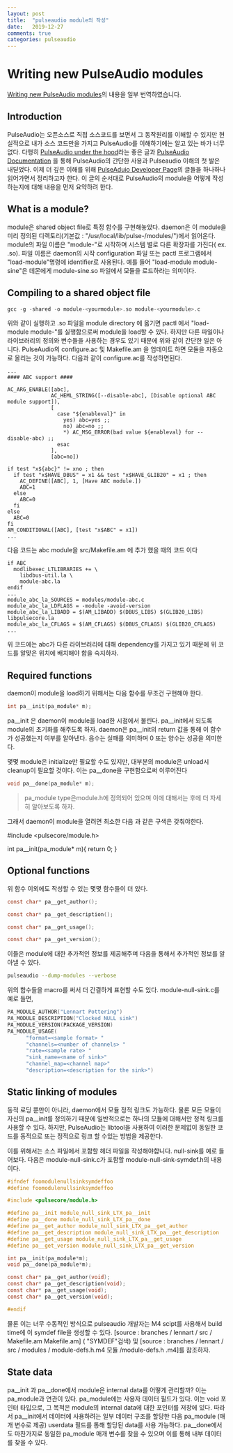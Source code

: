 ```yaml
---
layout: post
title:  "pulseaudio module의 작성"
date:   2019-12-27
comments: true
categories: pulseaudio 
---
```

# Writing new PulseAudio modules 

[Writing new PulseAudio modules](https://www.freedesktop.org/wiki/Software/PulseAudio/Documentation/Developer/Modules/)의 내용을 일부 번역하였습니다.

## Introduction

PulseAudio는 오픈소스로 직접 소스코드를 보면서 그 동작원리를 이해할 수 있지만 현실적으로 내가 소스 코드만을 가지고  PulseAudio를 이해하기에는 알고 있는 바가 너무 없다. 다행히 [PulseAudio under the hood](https://gavv.github.io/articles/pulseaudio-under-the-hood/)라는 좋은 글과 [PulseAudio Documentation](https://freedesktop.org/software/pulseaudio/doxygen/) 을 통해 PulseAudio의 간단한 사용과 Pulseaudio 이해의 첫 발은 내딛었다. 이제 더 깊은 이해를 위해 [PulseAduio Developer Page](https://www.freedesktop.org/wiki/Software/PulseAudio/Documentation/Developer/)의 글들을 하나하나 읽어가면서 정리하고자 한다. 이 글의 순서대로 PulseAudio의 module을 어떻게 작성하는지에 대해 내용을 먼저 요약하려 한다.

## What is a module?

module은 shared object file로 특정 함수를 구현해놓았다. daemon은 이 module을 미리 정의된 디렉토리(기본값 : "\/usr\/local\/lib\/pulse-\/modules\/")에서 읽어온다. module의 파일 이름은 "module-"로 시작하며 시스템 별로 다른 확장자를 가진다( ex. .so). 파일 이름은 daemon의 시작 configuration 파일 또는 pactl 프로그램에서 "load-module"명령에 identifier로 사용된다. 예를 들어 "load-module module-sine"은 데몬에게 module-sine.so 파일에서 모듈을 로드하라는 의미이다.

## Compiling to a shared object file

```c
gcc -g -shared -o module-<yourmodule>.so module-<yourmodule>.c
```
위와 같이 실행하고 .so 파일을 module directory 에 옮기면 pactl 에서 "load-module module-"를 실행함으로써 module을 load할 수 있다.
하지만 다른 파일이나 라이브러리의 정의와 변수들을 사용하는 경우도 있기 때문에 위와 같이 간단한 일은 아니다. PulseAudio의 configure.ac 및 Makefile.am 을 업데이트 하면 모듈을 자동으로 올리는 것이 가능하다. 다음과 같이 configure.ac를 작성하면된다.

```autoconf
...
#### ABC support ####

AC_ARG_ENABLE([abc],
              AC_HEML_STRING([--disable-abc], [Disable optional ABC module support]),
              [
                case "${enableval}" in
                  yes) abc=yes ;;
                  no) abc=no ;;
                  *) AC_MSG_ERROR(bad value ${enableval} for --disable-abc) ;;
                esac
              ],
              [abc=no])

if test "x${abc}" != xno ; then
  if test "x$HAVE_DBUS" = x1 && test "x$HAVE_GLIB20" = x1 ; then
    AC_DEFINE([ABC], 1, [Have ABC module.])
    ABC=1
  else
    ABC=0
  fi
else
  ABC=0
fi
AM_CONDITIONAL([ABC], [test "x$ABC" = x1])
...
```

다음 코드는 abc module을 src/Makefile.am 에 추가 했을 때의 코드 이다

```autoconf
if ABC
  modlibexec_LTLIBRARIES += \
    libdbus-util.la \
    module-abc.la
endif
...
module_abc_la_SOURCES = modules/module-abc.c
module_abc_la_LDFLAGS = -module -avoid-version
module_abc_la_LIBADD = $(AM_LIBADD) $(DBUS_LIBS) $(GLIB20_LIBS) libpulsecore.la
module_abc_la_CFLAGS = $(AM_CFLAGS) $(DBUS_CFLAGS) $(GLIB20_CFLAGS)
...
```

위 코드에는 abc가 다른 라이브러리에 대해 dependency를 가지고 있기 때문에 위 코드를 알맞은 위치에 배치해야 함을 숙지하자.

## Required functions

daemon이 module을 load하기 위해서는 다음 함수를 무조건 구현해야 한다.
```c
int pa__init(pa_module* m);
```
pa__init 은 daemon이 module을 load한 시점에서 불린다. pa__init에서 되도록 module의 초기화를 해주도록 하자. daemon은 pa__init의 return 값을 통해 이 함수가 성공했는지 여부를 알아낸다. 음수는 실패를 의미하며 0 또는 양수는 성공을 의미한다.

몇몇 module은 initialize만 필요할 수도 있지만, 대부분의 module은  unload시 cleanup이 필요할 것이다. 이는 pa__done을 구현함으로써 이루어진다

```c
void pa__done(pa_module* m);
```

> pa_module type은module.h에 정의되어 있으며 이에 대해서는 후에 더 자세히 알아보도록 하자.

그래서 daemon이 module을 열려면 최소한 다음 과 같은 구색은 갖춰야한다.

#include <pulsecore/module.h>

int pa__init(pa_module* m){
  return 0;
}

## Optional functions

위 함수 이외에도 작성할 수 있는 몇몇 함수들이 더 있다.

```c
const char* pa__get_author();

const char* pa__get_description();

const char* pa__get_usage();

const char* pa__get_version();
```

이들은 module에 대한 추가적인 정보를 제공해주며 다음을 통해서 추가적인 정보를 알아낼 수 있다.

```bash
pulseaudio --dump-modules --verbose
```

위의 함수들을 macro를 써서 더 간결하게 표현할 수도 있다. module-null-sink.c를 예로 들면,

```c
PA_MODULE_AUTHOR("Lennart Pottering")
PA_MODULE_DESCRIPTION("Clocked NULL sink")
PA_MODULE_VERSION(PACKAGE_VERSION)
PA_MODULE_USAGE(
      "format=<sample format> "
      "channels=<number of channels> "
      "rate=<sample rate> "
      "sink_name=<name of sink>"
      "channel_map=<channel map>"
      "description=<description for the sink>")
```

## Static linking of modules
동적 로딩 뿐만이 아니라, daemon에서 모듈 정적 링크도 가능하다. 물론 모든 모듈이 자신의 pa__init를 정의하기 때문에 일반적으로는 하나의 모듈에 대해서만 정적 링크를 사용할 수 있다. 하지만, PulseAudio는 libtool을 사용하여 이러한 문제없이 동일한 코드를 동적으로 또는 정적으로 링크 할 수있는 방법을 제공한다. 

이를 위해서는 소스 파일에서 포함할 헤더 파일을 작성해야합니다. null-sink를 예로 들어보다. 다음은 module-null-sink.c가 포함할 module-null-sink-symdef.h의 내용이다.

```c
#ifndef foomodulenullsinksymdeffoo
#define foomodulenullsinksymdeffoo

#include <pulsecore/module.h>

#define pa__init module_null_sink_LTX_pa__init
#define pa__done module_null_sink_LTX_pa__done
#define pa__get_author module_null_sink_LTX_pa__get_author
#define pa__get_description module_null_sink_LTX_pa__get_description
#define pa__get_usage module_null_sink_LTX_pa__get_usage
#define pa__get_version module_null_sink_LTX_pa__get_version

int pa__init(pa_module*m);
void pa__done(pa_module*m);

const char* pa__get_author(void);
const char* pa__get_description(void);
const char* pa__get_usage(void);
const char* pa__get_version(void);

#endif
```

물론 이는 너무 수동적인 방식으로 pulseaudio 개발자는 M4 scipt를 사용해서 build time에 이 symdef file을 생성할 수 있다. [source : branches / lennart / src / Makefile.am Makefile.am] ( "SYMDEF"검색) 및 [source : branches / lennart / src / modules / module-defs.h.m4 모듈 /module-defs.h .m4]를 참조하자.

## State data
pa__init 과 pa__done에서 module은 internal data를 어떻게 관리할까? 이는 pa_module과 연관이 있다. pa_module에는 사용자 데이터 필드가 있다. 이는 void 포인터 타입으로, 그 목적은 module의 internal data에 대한 포인터를 저장에 있다. 따라서 pa__init에서 데이터에 사용하려는 일부 데이터 구조를 할당한 다음 pa_module (매개 변수로 제공) userdata 필드를 통해 할당된 data를 사용 가능하다. pa__done에서도 마찬가지로 동일한 pa_module 매개 변수를 찾을 수 있으며 이를 통해 내부 데이터를 찾을 수 있다.

